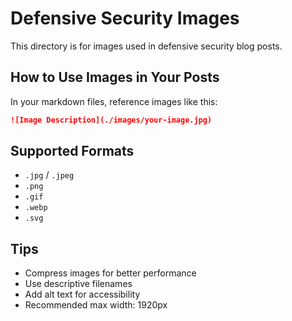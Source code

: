 # Defensive Security Images

This directory is for images used in defensive security blog posts.

## How to Use Images in Your Posts

In your markdown files, reference images like this:

```markdown
![Image Description](./images/your-image.jpg)
```

## Supported Formats
- `.jpg` / `.jpeg`
- `.png`
- `.gif`
- `.webp`
- `.svg`

## Tips
- Compress images for better performance
- Use descriptive filenames
- Add alt text for accessibility
- Recommended max width: 1920px
